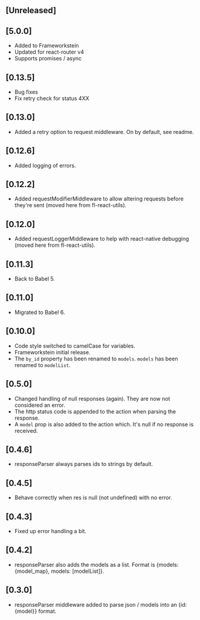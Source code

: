 
## [Unreleased]
 
## [5.0.0]
  - Added to Frameworkstein
  - Updated for react-router v4
  - Supports promises / async


## [0.13.5]
  - Bug fixes
  - Fix retry check for status 4XX

## [0.13.0]
  - Added a retry option to request middleware. On by default, see readme.

## [0.12.6]
  - Added logging of errors.

## [0.12.2]
  - Added requestModifierMiddleware to allow altering requests before they're sent (moved here from fl-react-utils).

## [0.12.0]
  - Added requestLoggerMiddleware to help with react-native debugging (moved here from fl-react-utils).

## [0.11.3]
 - Back to Babel 5.

## [0.11.0]
  - Migrated to Babel 6.

## [0.10.0]
  - Code style switched to camelCase for variables.
  - Frameworkstein initial release.
  - The `by_id` property has been renamed to `models`. `models` has been renamed to `modelList`.

## [0.5.0]
  - Changed handling of null responses (again). They are now not considered an error.
  - The http status code is appended to the action when parsing the response.
  - A `model` prop is also added to the action which. It's null if no response is received.

## [0.4.6]
  - responseParser always parses ids to strings by default.

## [0.4.5]
  - Behave correctly when res is null (not undefined) with no error.

## [0.4.3]
  - Fixed up error handling a bit.

## [0.4.2]
  - responseParser also adds the models as a list. Format is {models: {model_map}, models: [modelList]}.

## [0.3.0]
  - responseParser middleware added to parse json / models into an {id: {model}} format.
